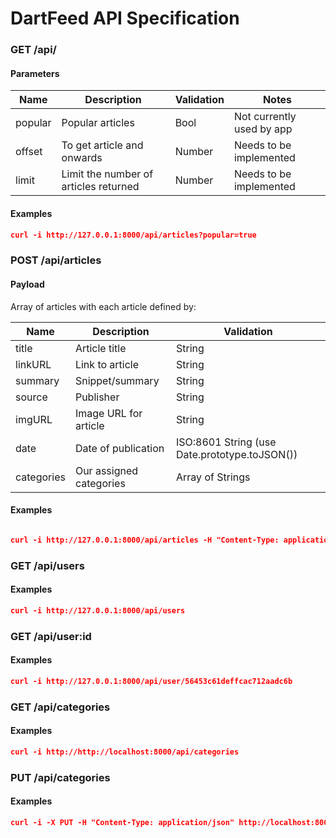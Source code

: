 # DartFeed API Specification
 
### GET /api/


#### Parameters

Name | Description | Validation | Notes |
-----|------------- | --------- | ----- |
popular | Popular articles | Bool | Not currently used by app |
offset | To get article <offset> and onwards | Number | Needs to be implemented |
limit | Limit the number of articles returned | Number | Needs to be implemented |

#### Examples

```json
curl -i http://127.0.0.1:8000/api/articles?popular=true
```

### POST /api/articles


#### Payload

Array of articles with each article defined by:

Name | Description | Validation | 
-----|------------- | --------- |
title | Article title | String | 
linkURL | Link to article | String |  
summary | Snippet/summary | String | 
source | Publisher | String | 
imgURL | Image URL for article | String | 
date | Date of publication | ISO:8601 String (use Date.prototype.toJSON()) | 
categories | Our assigned categories | Array of Strings | 

#### Examples

```json

curl -i http://127.0.0.1:8000/api/articles -H "Content-Type: application/json" -d '[{"title":"TensorFlow and Monetizing Intellectual Property","linkURL":"test","summary":"test","source":"bleh","imgURL":"gah","date":"1995-12-17T11:24:00.000Z","categories":["Startups","bleh","Money","JavaS"]},{"title":"Another Article","linkURL":"test","summary":"test","source":"bleh","imgURL":"gah","date":"1995-12-17T11:24:00.000Z","categories":["Startups","bleh","x"]}]';

```

### GET /api/users

#### Examples
```json
curl -i http://127.0.0.1:8000/api/users
```




### GET /api/user:id

#### Examples
```json
curl -i http://127.0.0.1:8000/api/user/56453c61deffcac712aadc6b
```

### GET /api/categories


#### Examples
```json
curl -i http://http://localhost:8000/api/categories
```

### PUT /api/categories


#### Examples
```json
curl -i -X PUT -H "Content-Type: application/json" http://localhost:8000/api/categories -d '{"categories" : {"category":"C"}}'
```




